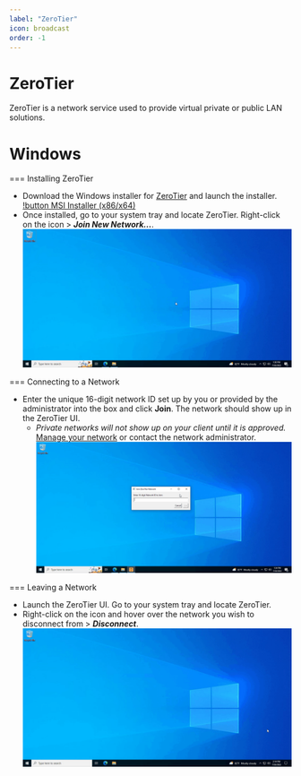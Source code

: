 ```yaml
---
label: "ZeroTier"
icon: broadcast
order: -1
---
```


# ZeroTier

ZeroTier is a network service used to provide virtual private or public LAN solutions.

# Windows
=== Installing ZeroTier
- Download the Windows installer for [ZeroTier](https://www.zerotier.com/download) and launch the installer.
[!button MSI Installer (x86/x64)](https://download.zerotier.com/dist/ZeroTier%20One.msi)
- Once installed, go to your system tray and locate ZeroTier. Right-click on the icon > ***Join New Network...***.
![This is an optional caption](/docs/static/other/zerotier/installing-zerotier.gif)

=== Connecting to a Network
- Enter the unique 16-digit network ID set up by you or provided by the administrator into the box and click **Join**. The network should show up in the ZeroTier UI.
   - *Private networks will not show up on your client until it is approved.* [Manage your network](https://my.zerotier.com/) or contact the network administrator.
![This is an optional caption](/docs/static/other/zerotier/connecting-zerotier.gif)

=== Leaving a Network
- Launch the ZeroTier UI. Go to your system tray and locate ZeroTier.
- Right-click on the icon and hover over the network you wish to disconnect from > ***Disconnect***.
![This is an optional caption](/docs/static/other/zerotier/leaving-zerotier.gif)
